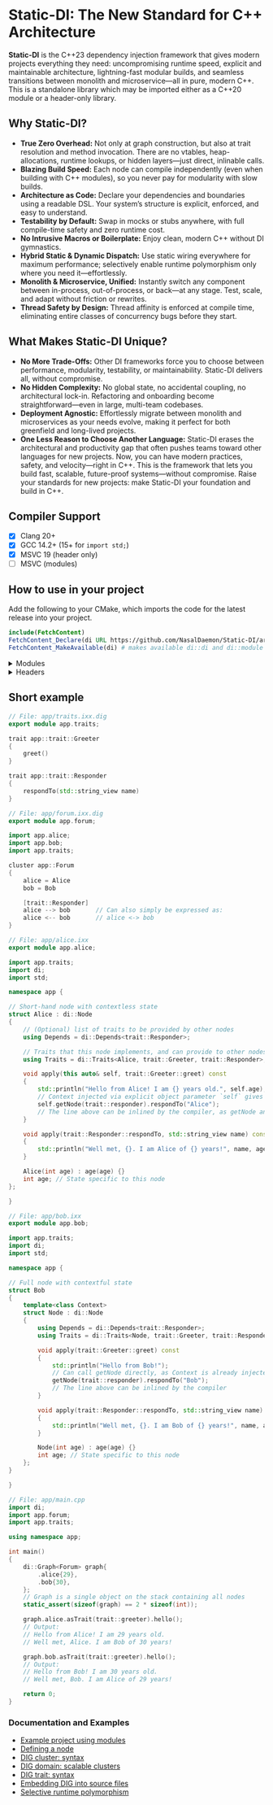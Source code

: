 # Static-DI: The New Standard for C++ Architecture

**Static-DI** is the C++23 dependency injection framework that gives modern projects everything they need: uncompromising runtime speed, explicit and maintainable architecture, lightning-fast modular builds, and seamless transitions between monolith and microservice—all in pure, modern C++. This is a standalone library which may be imported either as a C++20 module or a header-only library.

## Why Static-DI?

- **True Zero Overhead:** Not only at graph construction, but also at trait resolution and method invocation. There are no vtables, heap-allocations, runtime lookups, or hidden layers—just direct, inlinable calls.
- **Blazing Build Speed:** Each node can compile independently (even when building with C++ modules), so you never pay for modularity with slow builds.
- **Architecture as Code:** Declare your dependencies and boundaries using a readable DSL. Your system’s structure is explicit, enforced, and easy to understand.
- **Testability by Default:** Swap in mocks or stubs anywhere, with full compile-time safety and zero runtime cost.
- **No Intrusive Macros or Boilerplate:** Enjoy clean, modern C++ without DI gymnastics.
- **Hybrid Static & Dynamic Dispatch:** Use static wiring everywhere for maximum performance; selectively enable runtime polymorphism only where you need it—effortlessly.
- **Monolith & Microservice, Unified:** Instantly switch any component between in-process, out-of-process, or back—at any stage. Test, scale, and adapt without friction or rewrites.
- **Thread Safety by Design:** Thread affinity is enforced at compile time, eliminating entire classes of concurrency bugs before they start.

## What Makes Static-DI Unique?

- **No More Trade-Offs:** Other DI frameworks force you to choose between performance, modularity, testability, or maintainability. Static-DI delivers all, without compromise.
- **No Hidden Complexity:** No global state, no accidental coupling, no architectural lock-in. Refactoring and onboarding become straightforward—even in large, multi-team codebases.
- **Deployment Agnostic:** Effortlessly migrate between monolith and microservices as your needs evolve, making it perfect for both greenfield and long-lived projects.
- **One Less Reason to Choose Another Language:** Static-DI erases the architectural and productivity gap that often pushes teams toward other languages for new projects. Now, you can have modern practices, safety, and velocity—right in C++. This is the framework that lets you build fast, scalable, future-proof systems—without compromise. Raise your standards for new projects: make Static-DI your foundation and build in C++.

## Compiler Support
- [x] Clang 20+
- [x] GCC 14.2+ (15+ for `import std;`)
- [x] MSVC 19 (header only)
- [ ] MSVC (modules)

## How to use in your project
Add the following to your CMake, which imports the code for the latest release into your project.
```CMake
include(FetchContent)
FetchContent_Declare(di URL https://github.com/NasalDaemon/Static-DI/archive/refs/heads/latest.tar.gz)
FetchContent_MakeAvailable(di) # makes available di::di and di::module
```
<details>
<summary>Modules</summary>

### Modules
You can link the modularized library (so you can `import di;`), with
```CMake
target_link_library(your_modules_lib PUBLIC di::module)
```
To generate module files from the Static-DI DSL (aka dig), use `target_generate_di_modules`.
```CMake
target_generate_di_modules(your_modules_lib
    [MODULE_DIR rel/path=""]
    [GLOB rel/path...]  # explicitly list dirs to search for .ixx.dig files
    [FILES rel/path...] # explicitly list .ixx.dig files
    [EMBED rel/path...] # explicitly list files with embedded dig
)
```
It generates .ixx modules from .ixx.dig files, and .ixx modules from any files listed in EMBED. All generated modules are added to the target.
<details>
<summary>Generating .cpp files for parallel compilation of nodes and faster incremental builds (optional)</summary>

#### Generating .cpp files

To generate {graph}.{node}.cpp files which instantiate your {app.node}:impl implementation partitions for a specified graph, use `target_generate_di_src`. As each {graph}.{node}.cpp will have visibility of all sibling nodes' module interfaces (via its injected Context), it is important for each {app.node} module interface not to define any non-template functions, leaving as much as possible of the implementation in the respective {app.node}:impl implementation partition.

By having each {app.node}:impl implementation instantiated in a separate {graph}.{node}.cpp file, it allows all listed nodes to be compiled in parallel which can greatly speed up compilation. It also means that only one {graph}.{node}.cpp file will need to be recompiled if its respective {app.node}:impl implementation changes, rather than all nodes in the graph, greatly improving incremental build times during development.
```CMake
# Consider enabling LTO for production builds so that inter-node function calls are inlined
set_property(TARGET your_modules_lib PROPERTY INTERPROCEDURAL_OPTIMIZATION TRUE)
# Alternatively, enable LTO for your whole project:
# set(CMAKE_INTERPROCEDURAL_OPTIMIZATION TRUE)

# Generate .cpp files for listed nodes and add them to the target
target_generate_di_src(your_modules_lib
    [ID unique]                                # needed if target_generate_di_src(...) is used more than once with the same GRAPH_MODULE
    [COMMON_MODULES module.name...]            # modules to import in all generated .cpp files for this graph
    [COMMON_HEADERS path/to/header.hpp...]     # headers to include in all generated .cpp files for this graph
    GRAPH_MODULE your.app.cluster              # module containing the root cluster within which each listed node exists
    GRAPH_TYPE   di::Graph<your::app::Cluster> # the type of the graph within which each listed node has a context
    NODES                                      # List of pairs: node.path.from.root.cluster   module.name[:impl]
        apple          your.app.apple:impl
        orange         your.app.orange         # :impl is default implementation parition name, so it can be ommitted
        path.to.pear   your.app.pear:node_impl # :node_impl parition is used instead of :impl
        all, in, one   your.app.all, your.app.in, your.app.one
        # nodes all+in+one to be instantiated in the same generated cpp
)
```
</details>
</details>
<details>
<summary>Headers</summary>

### Headers
You can link the header library (so you can `#include <di/di.hpp>`), with
```CMake
target_link_library(your_headers_lib PUBLIC di::di)
```
To generate header files from the Static-DI DSL (aka dig), use `target_generate_di_headers`.
```CMake
target_generate_di_headers(your_headers_lib
    [INCLUDE_DIR rel/path=""]
    [GLOB rel/path...]  # explicitly list dirs to search for .hxx.dig files
    [FILES rel/path...] # explicitly list .hxx.dig files
    # explicitly list files with embedded dig
    [EMBED rel/input/path full/include/header.hxx]...
)
```
It generates .hxx headers from .hxx.dig files, and header files from any files listed in EMBED. All files generated from .hxx.dig are added to the target with the same include path as the input .hxx.dig files. All generated headers from embed files can be included with `#include "full/include/header.hxx"`
<details>
<summary>Generating .cpp files for parallel compilation of nodes and faster incremental builds (optional)</summary>

#### Generating .cpp files

To generate {graph.node}.cpp files which instantiate your {node}.tpp implementation files for a specified graph, use `target_generate_di_src`. As each {graph.node}.cpp will have visibility of all sibling nodes' headers (via its injected Context), it is important for each {node}.hpp not define any non-template functions, leaving as much of the implementation in the respective {node}.tpp file as possible (which should not be included in any headers).

By having each {node}.tpp implementation instantiated in a separate {graph.node}.cpp file, it allows all listed nodes to be compiled in parallel which can greatly speed up compilation. It also means that only one {graph.node}.cpp file will need to be recompiled if its respective {node}.tpp implementation changes, rather than all nodes in the graph, greatly improving incremental build times during development.
```CMake
# Consider enabling LTO for production builds so that inter-node function calls are inlined
set_property(TARGET your_headers_lib PROPERTY INTERPROCEDURAL_OPTIMIZATION TRUE)
# Alternatively, enable LTO for your whole project:
# set(CMAKE_INTERPROCEDURAL_OPTIMIZATION TRUE)

# Generate .cpp files for listed nodes and add them to the target
target_generate_di_src(your_headers_lib
    [UNITY]                                    # instantiate all nodes in a single .cpp file
    [ID unique]                                # needed if target_generate_di_src(...) is used more than once with the same GRAPH_HEADER
    [COMMON_HEADERS path/to/header.hpp...]     # other headers to include in all generated .cpp files
    GRAPH_HEADER your/app/cluster.hxx          # header containing the root cluster within which each listed node exists
    GRAPH_TYPE   di::Graph<your::app::Cluster> # the type of the graph within which each listed node has a context
    NODES                                      # List of pairs: node.path.from.root.cluster path/to/impl.tpp
        apple          your/app/apple.tpp
        orange         your/app/orange.tpp
        path.to.pear   your/app/pear.tpp
        all, in, one   your/app/all.tpp, your/app/in.tpp, your/app/one.tpp
        # nodes all+in+one to be instantiated in the same generated cpp
)
```
</details>
</details>

## Short example

```cpp
// File: app/traits.ixx.dig
export module app.traits;

trait app::trait::Greeter
{
    greet()
}

trait app::trait::Responder
{
    respondTo(std::string_view name)
}
```
```cpp
// File: app/forum.ixx.dig
export module app.forum;

import app.alice;
import app.bob;
import app.traits;

cluster app::Forum
{
    alice = Alice
    bob = Bob

    [trait::Responder]
    alice --> bob       // Can also simply be expressed as:
    alice <-- bob       // alice <-> bob
}
```
```cpp
// File: app/alice.ixx
export module app.alice;

import app.traits;
import di;
import std;

namespace app {

// Short-hand node with contextless state
struct Alice : di::Node
{
    // (Optional) list of traits to be provided by other nodes
    using Depends = di::Depends<trait::Responder>;

    // Traits that this node implements, and can provide to other nodes
    using Traits = di::Traits<Alice, trait::Greeter, trait::Responder>;

    void apply(this auto& self, trait::Greeter::greet) const
    {
        std::println("Hello from Alice! I am {} years old.", self.age);
        // Context injected via explicit object parameter `self` gives access to other nodes
        self.getNode(trait::responder).respondTo("Alice");
        // The line above can be inlined by the compiler, as getNode and respondTo are both direct calls
    }

    void apply(trait::Responder::respondTo, std::string_view name) const
    {
        std::println("Well met, {}. I am Alice of {} years!", name, age);
    }

    Alice(int age) : age(age) {}
    int age; // State specific to this node
};

}
```
```cpp
// File: app/bob.ixx
export module app.bob;

import app.traits;
import di;
import std;

namespace app {

// Full node with contextful state
struct Bob
{
    template<class Context>
    struct Node : di::Node
    {
        using Depends = di::Depends<trait::Responder>;
        using Traits = di::Traits<Node, trait::Greeter, trait::Responder>;

        void apply(trait::Greeter::greet) const
        {
            std::println("Hello from Bob!");
            // Can call getNode directly, as Context is already injected into the state
            getNode(trait::responder).respondTo("Bob");
            // The line above can be inlined by the compiler
        }

        void apply(trait::Responder::respondTo, std::string_view name) const
        {
            std::println("Well met, {}. I am Bob of {} years!", name, age);
        }

        Node(int age) : age(age) {}
        int age; // State specific to this node
    };
}

}
```
```cpp
// File: app/main.cpp
import di;
import app.forum;
import app.traits;

using namespace app;

int main()
{
    di::Graph<Forum> graph{
        .alice{29},
        .bob{30},
    };
    // Graph is a single object on the stack containing all nodes
    static_assert(sizeof(graph) == 2 * sizeof(int));

    graph.alice.asTrait(trait::greeter).hello();
    // Output:
    // Hello from Alice! I am 29 years old.
    // Well met, Alice. I am Bob of 30 years!

    graph.bob.asTrait(trait::greeter).hello();
    // Output:
    // Hello from Bob! I am 30 years old.
    // Well met, Bob. I am Alice of 29 years!

    return 0;
}
```

### Documentation and Examples
- [Example project using modules](docs/modules-example.md)
- [Defining a node](docs/node-structure.md)
- [DIG cluster: syntax](docs/cluster-syntax.md)
- [DIG domain: scalable clusters](docs/domain-syntax.md)
- [DIG trait: syntax](docs/trait-syntax.md)
- [Embedding DIG into source files](docs/dig-embed.md)
- [Selective runtime polymorphism](docs/runtime-polymorphism.md)
